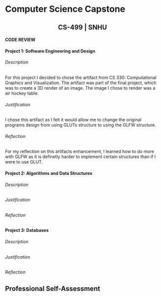 # Computer Science Capstone
  
## <center>CS-499 | SNHU</center>

#### CODE REVIEW
#### Project 1: Software Engineering and Design
###### Description
For this project I decided to chose the artifact from CS 330: Computational Graphics and Visualization. The artifact was part of the final project, which was to create a 3D render of an image. The image I chose to render was a air hockey table.
###### Justification
I chose this artifact as I felt it would allow me to change the original programs design from using GLUTs structure to using the GLFW structure.
###### Reflection
For my reflection on this artifacts enhancement, I learned how to do more with GLFW as it is definetly harder to implement certain structures than if I were to use GLUT.
#### Project 2: Algorithms and Data Structures
###### Description
###### Justification
###### Reflection
#### Project 3: Databases
###### Description
###### Justification
###### Reflection
## Professional Self-Assessment
